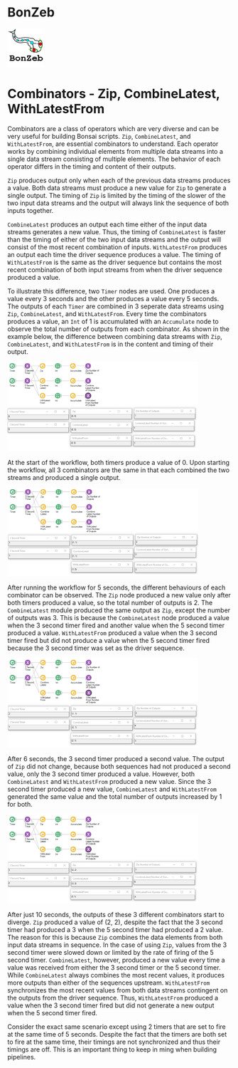 # BonZeb
![](../../Resources/BonZeb_Logo.png)

# Combinators - Zip, CombineLatest, WithLatestFrom
Combinators are a class of operators which are very diverse and can be very useful for building Bonsai scripts. 
`Zip`, `CombineLatest`, and `WithLatestFrom`, are essential combinators to understand.
Each operator works by combining individual elements from multiple data streams into a single data stream consisting of multiple elements.
The behavior of each operator differs in the timing and content of their outputs.

`Zip` produces output only when each of the previous data streams produces a value. 
Both data streams must produce a new value for `Zip` to generate a single output. 
The timing of `Zip` is limited by the timing of the slower of the two input data streams and the output will always link the sequence of both inputs together. 

`CombineLatest` produces an output each time either of the input data streams generates a new value. 
Thus, the timing of `CombineLatest` is faster than the timing of either of the two input data streams and the output will consist of the most recent combination of inputs.
`WithLatestFrom` produces an output each time the driver sequence produces a value. 
The timing of `WithLatestFrom` is the same as the driver sequence but contains the most recent combination of both input streams from when the driver sequence produced a value.


To illustrate this difference, two `Timer` nodes are used. 
One produces a value every 3 seconds and the other produces a value every 5 seconds.
The outputs of each `Timer` are combined in 3 seperate data streams using `Zip`, `CombineLatest`, and `WithLatestFrom`.
Every time the combinators produces a value, an `Int` of 1 is accumulated with an `Accumulate` node to observe the total number of outputs from each combinator. 
As shown in the example below, the difference between combining data streams with `Zip`, `CombineLatest`, and `WithLatestFrom` is in the content and timing of their output.

![](images/image1.png)

At the start of the workflow, both timers produce a value of 0.
Upon starting the workflow, all 3 combinators are the same in that each combined the two streams and produced a single output.

![](images/image2.png)

After running the workflow for 5 seconds, the different behaviours of each combinator can be observed.
The `Zip` node produced a new value only after both timers produced a value, so the total number of outputs is 2. 
The `CombineLatest` module produced the same output as `Zip`, except the number of outputs was 3.
This is because the `CombineLatest` node produced a value when the 3 second timer fired and another value when the 5 second timer produced a value. 
`WithLatestFrom` produced a value when the 3 second timer fired but did not produce a value when the 5 second timer fired because the 3 second timer was set as the driver sequence.

![](images/image3.png)

After 6 seconds, the 3 second timer produced a second value. 
The output of `Zip` did not change, because both sequences had not produced a second value, only the 3 second timer produced a value. 
However, both `CombineLatest` and `WithLatestFrom` produced a new value.
Since the 3 second timer produced a new value, `CombineLatest` and `WithLatestFrom` generated the same value and the total number of outputs increased by 1 for both.

![](images/image4.png)

After just 10 seconds, the outputs of these 3 different combinators start to diverge. 
`Zip` produced a value of (2, 2), despite the fact that the 3 second timer had produced a 3 when the 5 second timer had produced a 2 value. 
The reason for this is because `Zip` combines the data elements from both input data streams in sequence. 
In the case of using `Zip`, values from the 3 second timer were slowed down or limited by the rate of firing of the 5 second timer. 
`CombineLatest`, however, produced a new value every time a value was received from either the 3 second timer or the 5 second timer.
While `CombineLatest` always combines the most recent values, it produces more outputs than either of the sequences upstream.
`WithLatestFrom` synchronizes the most recent values from both data streams contingent on the outputs from the driver sequence. 
Thus, `WithLatestFrom` produced a value when the 3 second timer fired but did not generate a new output when the 5 second timer fired.

Consider the exact same scenario except using 2 timers that are set to fire at the same time of 5 seconds. 
Despite the fact that the timers are both set to fire at the same time, their timings are not synchronized and thus their timings are off.
This is an important thing to keep in ming when building pipelines.
